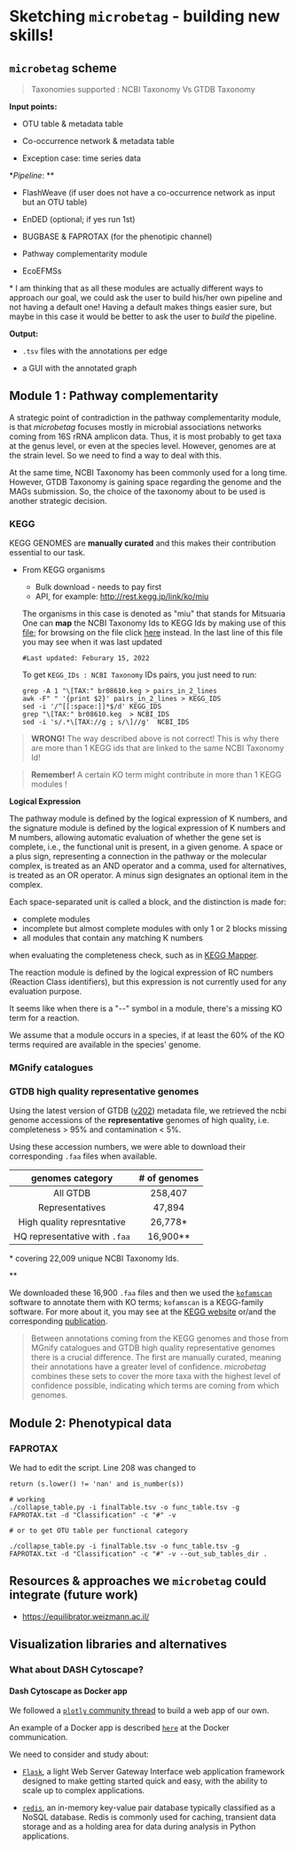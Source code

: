 # Sketching `microbetag` - building new skills!


## `microbetag` scheme

> Taxonomies supported : NCBI Taxonomy Vs GTDB Taxonomy


**Input points:**

- OTU table & metadata table

- Co-occurrence network & metadata table

- Exception case: time series data

**Pipeline*: **

- FlashWeave (if user does not have a co-occurrence network as input but an OTU table)

- EnDED (optional; if yes run 1st)

- BUGBASE \& FAPROTAX (for the phenotipic channel)

- Pathway complementarity module 

- EcoEFMSs

\* I am thinking that as all these modules are actually different ways
to approach our goal, we could ask the user to build his/her own pipeline 
and not having a default one! 
Having a default makes things easier sure, but maybe in this case it would be better
to ask the user to *build* the pipeline. 

**Output:** 

- `.tsv` files with the annotations per edge 

- a GUI with the annotated graph



## Module 1 : Pathway complementarity

A strategic point of contradiction in the pathway complementarity module, is that 
*microbetag* focuses mostly in microbial associations networks coming from 16S rRNA amplicon data. 
Thus, it is most probably to get taxa at the genus level, or even at the species level. 
However, genomes are at the strain level. 
So we need to find a way to deal with this. 

At the same time, NCBI Taxonomy has been commonly used for a long time. 
However, GTDB Taxonomy is gaining space regarding the genome and the MAGs submission. 
So, the choice of the taxonomy about to be used is another strategic decision. 


### KEGG

KEGG GENOMES are **manually curated** and this makes their contribution essential to our task. 

- From KEGG organisms 
   - Bulk download - needs to pay first
   - API, for example: http://rest.kegg.jp/link/ko/miu

   The organisms in this case is denoted as "miu" that stands for Mitsuaria
   One can **map** the NCBI Taxonomy Ids to KEGG Ids by making use of this [file](https://www.genome.jp/kegg-bin/download_htext?htext=br08610&format=htext&filedir=); for browsing on the file click [here](https://www.kegg.jp/brite/br08610) instead.
   In the last line of this file you may see when it was last updated 
   ```
   #Last updated: Feburary 15, 2022
   ```
   To get `KEGG_IDs : NCBI Taxonomy` IDs pairs, you just need to run:

   ```
   grep -A 1 "\[TAX:" br08610.keg > pairs_in_2_lines
   awk -F" " '{print $2}' pairs_in_2_lines > KEGG_IDS
   sed -i '/^[[:space:]]*$/d' KEGG_IDS
   grep "\[TAX:" br08610.keg  > NCBI_IDS
   sed -i 's/.*\[TAX://g ; s/\]//g'  NCBI_IDS 

   ```

> **WRONG!**
The way described above is not correct! 
This is why there are more than 1 KEGG ids that are linked to the same 
NCBI Taxonomy Id! 

>**Remember!**
A certain KO term might contribute in more than 1 KEGG modules ! 


**Logical Expression**

The pathway module is defined by the logical expression of K numbers, and the signature module is defined by the logical expression of K numbers and M numbers, allowing automatic evaluation of whether the gene set is complete, i.e., the functional unit is present, in a given genome. A space or a plus sign, representing a connection in the pathway or the molecular complex, is treated as an AND operator and a comma, used for alternatives, is treated as an OR operator. A minus sign designates an optional item in the complex.

Each space-separated unit is called a block, and the distinction is made for:
- complete modules
- incomplete but almost complete modules with only 1 or 2 blocks missing
- all modules that contain any matching K numbers

when evaluating the completeness check, such as in [KEGG Mapper](https://www.genome.jp/kegg/mapper/).

The reaction module is defined by the logical expression of RC numbers (Reaction Class identifiers), but this expression is not currently used for any evaluation purpose.


It seems like when there is a "--" symbol in a module, there's a missing KO term for a reaction.


We assume that a module occurs in a species, if at least the 60% of the KO terms 
required are available in the species' genome. 




### MGnify catalogues





### GTDB high quality representative genomes 

Using the latest version of GTDB ([v202](https://data.gtdb.ecogenomic.org/releases/release202/202.0/))
metadata file, we retrieved the ncbi genome accessions of the **representative** genomes 
of high quality, i.e. completeness > 95%  and contamination < 5%.

Using these accession numbers, we were able to download their corresponding `.faa` files when available. 

| genomes category | # of genomes|
|:-----:|:-------:|
|All GTDB  | 258,407 | 
| Representatives | 47,894 |
| High quality represntative | 26,778* | 
| HQ representative with `.faa` | 16,900** |

\* covering 22,009 unique NCBI Taxonomy Ids.

\** <REMEMBER TO COMPLETE THIS AS ABOVE>


We downloaded these 16,900 `.faa` files and then we used the 
[`kofamscan`](https://github.com/takaram/kofam_scan) software to annotate them with KO terms; `kofamscan` is a KEGG-family software. 
For more about it, you may see at the [KEGG website](https://www.genome.jp/tools/kofamkoala/) or/and the corresponding [publication](https://doi.org/10.1093/bioinformatics/btz859).

> Between annotations coming from the KEGG genomes and those from MGnify catalogues and GTDB high quality representative genomes there is a crucial difference. The first are manually curated, meaning their annotations have a greater level of confidence. *microbetag* combines these sets to cover the more taxa with the highest level of confidence possible, indicating which terms are coming from which genomes. 


## Module 2: Phenotypical data

### FAPROTAX

We had to edit the script.
Line 208 was changed to 
```python=
return (s.lower() != 'nan' and is_number(s))
```

```bash=
# working
./collapse_table.py -i finalTable.tsv -o func_table.tsv -g FAPROTAX.txt -d "Classification" -c "#" -v

# or to get OTU table per functional category 

./collapse_table.py -i finalTable.tsv -o func_table.tsv -g FAPROTAX.txt -d "Classification" -c "#" -v --out_sub_tables_dir .

```








## Resources & approaches we `microbetag` could integrate (future work)

- https://equilibrator.weizmann.ac.il/





## 






## Visualization libraries and alternatives 

### What about DASH Cytoscape? 

#### Dash Cytoscape as Docker app 


We followed  a [`plotly` community thread](https://community.plotly.com/t/running-dash-app-in-docker-container/16067) to build a web app of our own. 

An example of a Docker app is described [`here`](https://docs.docker.com/compose/gettingstarted/) at the Docker communication. 

We need to consider and study about: 

- [`Flask`](https://palletsprojects.com/p/flask/), a light Web Server Gateway Interface web application framework designed to make getting started quick and easy, with the ability to scale up to complex applications. 

- [`redis`](https://www.fullstackpython.com/redis.html), an in-memory key-value pair database typically classified as a NoSQL database. Redis is commonly used for caching, transient data storage and as a holding area for data during analysis in Python applications.












<!-- 
### Learn `neo4j`, `Cypher` and more (probably not to use at the time)

### Cypher Query Language


Cypher is a graph query language that is used to query the Neo4j Database. 
Cypher is like SQL - a declarative, textual query language.

In writing a cypher query, a **node** is enclosed between a **parenthesis** — like `(p:Person)` where `p` is a variable and `Person` is the type of node it is referring to.

**Relationships** are enclosed in square **brackets** - like `[w:WORKS_FOR]` where `w` is a variable and `WORKS_FOR` is the type of relationship it is referring to.

Putting it all together, the query below will return all people who have worked in Cloud Atlas movie.

```cypher=
MATCH (p:Person)-[relatedTo]-(m:Movie {title: "Cloud Atlas"})
RETURN p, m, relatedTo
```

Cypher is easy to learn and even more powerful and concise to write than SQL.

In graph, because we don't need join tables, Cypher expresses connections as graph patterns and is easy to read.

For example, if you want to find all actors that Tom Hanks has worked with, then below are the Cypher and SQL queries to fetch the data.

Cypher
```cypher=
MATCH (tom:Person {name: 'Tom Hanks'})-[a:ACTED_IN]->(m:Movie)<-[rel:ACTED_IN]-(p:Person)
return p, a, rel, m, tom
```

SQL
```sql=
SELECT * FROM persons p JOIN roles r ON (p.id = r.person_id)
JOIN movies m ON (m.id = r.movie_id)
JOIN roles r2 ON (m.id = r2.movie_id)
JOIN persons p2 ON (p2.id = r2.person_id)
WHERE p2.name = "Tom Hanks"
```

For more about Cypher, you may have a look [here](https://neo4j.com/developer/cypher/).


### AuraDB

*What are the the AuraDB Free database limits?*

The free database is limited on graph size: 50K nodes and 175K relationships.


*How long can I use the Free database?*
The database is free forever, no credit card required. 
It will **be automatically paused** if you do not use it for **72 hours**. But don't worry, you can resume the database at any time within 90 days.


### neo4j 

neo4J is a **native** graph database. 
Each node contains direct pointers to all the nodes that it is connected to.
These direct pointers are called *relationships*.
All the information needed to find the next node in a sequence is available in the node itself. 
The native storage layer is a connected graph, that's what *native* means.

Because of this principle neo4j does not need to compute the relationships between your data at query time, 
the connections are already there stored right in the database. 
Therefore, neo4J does not need an index system!




 -->

